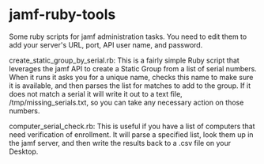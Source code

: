 # jamf-ruby-tools
Some ruby scripts for jamf administration tasks. You need to edit them to add your server's URL, port, API user name, and password. 

  create_static_group_by_serial.rb: This is a fairly simple Ruby script that leverages the jamf API to create a Static Group from a list of serial numbers. When it runs it asks you for a unique name, checks this name to make sure it is available, and then parses the list for matches to add to the group. If it does not match a serial it will write it out to a text file, /tmp/missing_serials.txt, so you can take any necessary action on those numbers.

  computer_serial_check.rb: This is useful if you have a list of computers that need verification of enrollment. It will parse a specified list, look them up in the jamf server, and then write the results back to a .csv file on your Desktop.
  
  
